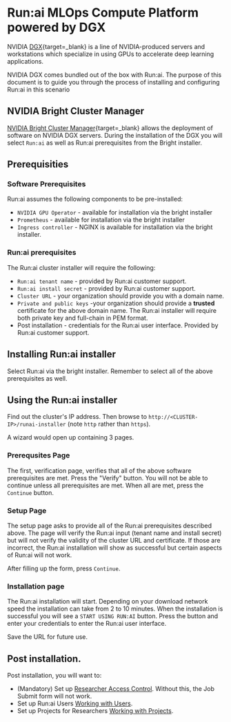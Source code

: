 <!-- DGX Bundle -->
# Run:ai MLOps Compute Platform powered by DGX


NVIDIA [DGX](https://www.nvidia.com/en-us/data-center/dgx-systems/){target=_blank} is a line of NVIDIA-produced servers and workstations which specialize in using GPUs to accelerate deep learning applications.

NVIDIA DGX comes bundled out of the box with Run:ai. The purpose of this document is to guide you through the process of installing and configuring Run:ai in this scenario


## NVIDIA Bright Cluster Manager

[NVIDIA Bright Cluster Manager](https://www.nvidia.com/en-us/data-center/bright-cluster-manager/){target=_blank} allows the deployment of software on NVIDIA DGX servers. During the installation of the DGX you will select `Run:ai` as well as Run:ai prerequisites from the Bright installer.


## Prerequisities 

### Software Prerequisites

Run:ai assumes the following components to be pre-installed:

* `NVIDIA GPU Operator` - available for installation via the bright installer
* `Prometheus` - available for installation via the bright installer
* `Ingress controller` - NGINX is available for installation via the bright installer. 


###  Run:ai prerequisites 

The Run:ai cluster installer will require the following:

* `Run:ai tenant name` - provided by Run:ai customer support.
* `Run:ai install secret` - provided by Run:ai customer support.
* `Cluster URL` - your organization should provide you with a domain name.
* `Private and public keys` -your organization should provide a __trusted__ certificate for the above domain name. The Run:ai installer will require both private key and full-chain in PEM format. 
* Post installation - credentials for the Run:ai user interface. Provided by Run:ai customer support.
## Installing Run:ai installer

Select Run:ai via the bright installer. Remember to select all of the above prerequisites as well. 

## Using the Run:ai installer

Find out the cluster's IP address. Then browse to `http://<CLUSTER-IP>/runai-installer` (note `http` rather than `https`).

A wizard would open up containing 3 pages.

### Prerequsites Page

The first, verification page, verifies that all of the above software prerequisites are met. Press the "Verify" button. You will not be able to continue unless all prerequisites are met. When all are met, press the `Continue` button. 

### Setup Page

The setup page asks to provide all of the Run:ai prerequisites described above. The page will verify the Run:ai input (tenant name and install secret) but will not verify the validity of the cluster URL and certificate. If those are incorrect, the Run:ai installation will show as successful but certain aspects of Run:ai will not work. 

After filling up the form, press `Continue`. 

### Installation page

The Run:ai installation will start. Depending on your download network speed the installation can take from 2 to 10 minutes. When the installation is successful you will see a `START USING RUN:AI` button. Press the button and enter your credentials to enter the Run:ai user interface. 

Save the URL for future use. 


## Post installation. 

Post installation, you will want to:
* (Mandatory) Set up [Researcher Access Control](../authentication/researcher-authentication.md). Without this, the Job Submit form will not work. 
* Set up Run:ai Users [Working with Users](../../admin-ui-setup/admin-ui-users.md).
* Set up Projects for Researchers [Working with Projects](../../admin-ui-setup/project-setup.md).

